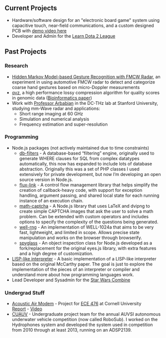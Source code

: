 ## Current Projects
* Hardware/software design for an "electronic board game" system using capacitive touch, near-field
  communications, and a custom designed PCB with [demo video here](https://www.youtube.com/watch?v=tij-bQB88B0)
* Developer and Admin for the [Learn Dota 2 League](http://ld2l.gg)

## Past Projects

### Research
* [Hidden Markov Model-based Gesture Recognition with FMCW Radar](https://ieeexplore.ieee.org/abstract/document/7905995),
  an experiment in using automotive FMCW radar to detect and categorize coarse hand gestures based on
  micro-Doppler measurements
* [qvz](https://github.com/mikelhernaez/qvz), a high performance lossy compression algorithm for
  quality scores in genomic data ([Bioinformatics
  paper](http://bioinformatics.oxfordjournals.org/content/early/2015/05/28/bioinformatics.btv330.abstract))
* Work with [Professor Arbabian](http://www.stanford.edu/~arbabian/Home/Welcome.html) in the DC-THz
  lab at Stanford University, studying mm-Wave radar and applications:
	* Short range imaging at 60 GHz
	* Simulation and numerical analysis
	* Frequency estimation and super-resolution

### Programming
* Node.js packages (not actively maintained due to time constraints)
	* [db-filters](https://github.com/gmalysa/db-filters) - A database-based “filtering” engine,
	  originally used to generate WHERE clauses for SQL from complex datatypes automatically, this
	  now has expanded to include lots of database abstraction. Originally this was a set of PHP
	  classes I used extensively for private development, but now I’m developing an open source
	  version in Node.js.
	* [flux-link](https://github.com/gmalysa/flux-link) - A control flow management library that
	  helps simplify the creation of callback-heavy code, with support for exception handling,
	  argument passing, and shared local state for each running instance of an execution chain.
	* [math-captcha](https://github.com/gmalysa/math-captcha) - A Node.js library that uses LaTeX
	  and dvipng to create simple CAPTCHA images that ask the user to solve a math problem. Can be
	  extended with custom operators and includes options to specify the complexity of the questions
	  being generated.
	* [well-rng](https://github.com/gmalysa/well-rng) - An implementation of WELL-1024a that aims to
	  be very fast, lightweight, and limited in scope. Allows precise state manipulation and works
	  on the browser through browserify.
	* [spyglass](https://npmjs.org/package/spyglass) - An object inspection class for Node.js
	  developed as a fork/replacement for the original eyes.js library, with extra features and a
	  high degree of customization.
* [LISP-like interpreter](https://github.com/gmalysa/cs-lisp) - A basic implementation of a
  LISP-like interpreter based on the original McCarthy paper. The goal is just to explore the
  implementation of the pieces of an interpreter or compiler and understand more about how
  programming languages work.
* Lead Developer and Sysadmin for the [Star Wars Combine](http://www.swcombine.com)

### Undergrad Stuff
* [Acoustic Air Modem](https://github.com/gmalysa/ece4760-acoustic-modem) - Project for [ECE
  476](http://people.ece.cornell.edu/land/courses/ece4760/) at Cornell University  
	[Report](http://people.ece.cornell.edu/land/courses/ece4760/FinalProjects/s2010/gjm76_asr96/gjm76_asr96/index.html)
	\- [Video](http://people.ece.cornell.edu/land/courses/ece4760/FinalProjects/s2010/gjm76_asr96/AcousticModem.MP4)
* [CUAUV](http://www.cuauv.org/) - Undergraduate project team for the annual AUVSI autonomous
  underwater vehicle competition (now called RoboSub). I worked on the Hydrophones system and
  developed the system used in competition from 2010 through at least 2013, running on an ADSP2139.
